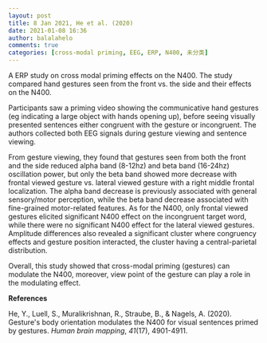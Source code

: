 ```yaml
---
layout: post
title: 8 Jan 2021, He et al. (2020)
date: 2021-01-08 16:36
author: balalahelo
comments: true
categories: [cross-modal priming, EEG, ERP, N400, 未分类]
---
```

<!-- wp:paragraph -->
<p>A ERP study on cross modal priming effects on the N400. The study compared hand gestures seen from the front vs. the side and their effects on the N400.</p>
<!-- /wp:paragraph -->

<!-- wp:paragraph -->
<p>Participants saw a priming video showing the communicative hand gestures (eg indicating a large object with hands opening up), before seeing visually presented sentences either congruent with the gesture or incongruent. The authors collected both EEG signals during gesture viewing and sentence viewing.</p>
<!-- /wp:paragraph -->

<!-- wp:paragraph -->
<p>From gesture viewing, they found that gestures seen from both the front and the side reduced alpha band (8-12hz) and beta band (16-24hz) oscillation power, but only the beta band showed more decrease with frontal viewed gesture vs. lateral viewed gesture with a right middle frontal localization. The alpha band decrease is previously associated with general sensory/motor perception, while the beta band decrease associated with fine-grained motor-related features. As for the N400, only frontal viewed gestures elicited significant N400 effect on the incongruent target word, while there were no significant N400 effect for the lateral viewed gestures. Amplitude differences also revealed a significant cluster where congruency effects and gesture position interacted, the cluster having a central-parietal distribution.</p>
<!-- /wp:paragraph -->

<!-- wp:paragraph -->
<p>Overall, this study showed that cross-modal priming (gestures) can modulate the N400, moreover, view point of the gesture can play a role in the modulating effect.</p>
<!-- /wp:paragraph -->

<!-- wp:paragraph -->
<p><strong>References</strong></p>
<!-- /wp:paragraph -->

<!-- wp:paragraph -->
<p>He, Y., Luell, S., Muralikrishnan, R., Straube, B., &amp; Nagels, A. (2020). Gesture's body orientation modulates the N400 for visual sentences primed by gestures. <em>Human brain mapping</em>, <em>41</em>(17), 4901-4911.</p>
<!-- /wp:paragraph -->
